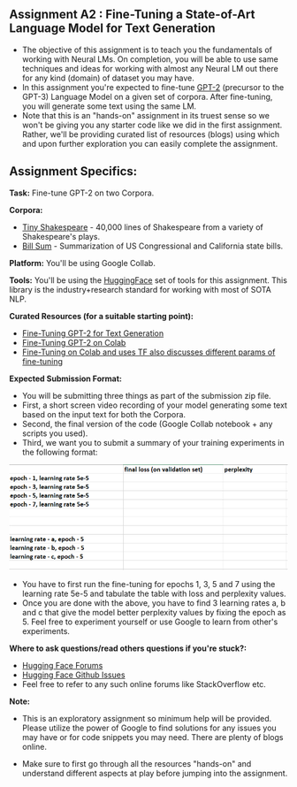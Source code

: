 Assignment A2 : Fine-Tuning a State-of-Art Language Model for Text Generation
-------------------------------------------------------------

- The objective of this assignment is to teach you the fundamentals of working with Neural LMs. On completion, you will be able to use same techniques and ideas for working with almost any Neural LM out there for any kind (domain) of dataset you may have. 
- In this assignment you're expected to fine-tune [GPT-2](https://openai.com/blog/better-language-models/) (precursor to the GPT-3) Language Model on a given set of corpora. After fine-tuning, you will generate some text using the same LM.
- Note that this is an "hands-on" assignment in its truest sense so we won't be giving you any starter code like we did in the first assignment. Rather, we'll be providing curated list of resources (blogs) using which and upon further exploration you can easily complete the assignment. 

## Assignment Specifics:

**Task:** Fine-tune GPT-2 on two Corpora.

**Corpora:** 
 - [Tiny Shakespeare](https://huggingface.co/datasets/tiny_shakespeare) - 40,000 lines of Shakespeare from a variety of Shakespeare's plays.
 - [Bill Sum](https://huggingface.co/datasets/billsum) - Summarization of US Congressional and California state bills.

**Platform:** You'll be using Google Collab.

**Tools:** You'll be using the [HuggingFace](https://huggingface.co/) set of tools for this assignment. This library is the industry+research standard for working with most of SOTA NLP. 

**Curated Resources (for a suitable starting point):**
 - [Fine-Tuning GPT-2 for Text Generation](https://towardsdatascience.com/fine-tuning-gpt2-for-text-generation-using-pytorch-2ee61a4f1ba7)
 - [Fine-Tuning GPT-2 on Colab](https://towardsdatascience.com/fine-tuning-gpt2-on-colab-gpu-for-free-340468c92ed)
 - [Fine-Tuning on Colab and uses TF also discusses different params of fine-tuning](https://towardsdatascience.com/natural-language-generation-part-2-gpt-2-and-huggingface-f3acb35bc86a)

**Expected Submission Format:**
 - You will be submitting three things as part of the submission zip file. 
 - First, a short screen video recording of your model generating some text based on the input text for both the Corpora.
 - Second, the final version of the code (Google Collab notebook + any scripts you used).
 - Third, we want you to submit a summary of your training experiments in the following format:

![](images/a2_subm_format.PNG)

 - You have to first run the fine-tuning for epochs 1, 3, 5 and 7 using the learning rate 5e-5 and tabulate the table with loss and perplexity values.
 - Once you are done with the above, you have to find 3 learning rates a, b and c that give the model better perplexity values by fixing the epoch as 5. Feel free to experiment yourself or use Google to learn from other's experiments.
 
**Where to ask questions/read others questions if you're stuck?:**
 - [Hugging Face Forums](https://discuss.huggingface.co/)
 - [Hugging Face Github Issues](https://github.com/huggingface/transformers/issues)
 - Feel free to refer to any such online forums like StackOverflow etc.

**Note:**

- This is an exploratory assignment so minimum help will be provided. Please utilize the power of Google to find solutions for any issues you may have or for code snippets you may need. There are plenty of blogs online.

- Make sure to first go through all the resources "hands-on" and understand different aspects at play before jumping into the assignment.

